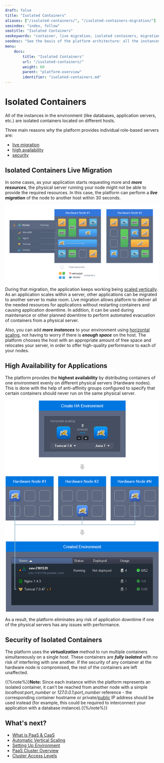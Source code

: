 ```yaml
---
draft: false
title: "Isolated Containers"
aliases: ["/isolated-containers/", "/isolated-containers-migration/"]
seoindex: "index, follow"
seotitle: "Isolated Containers"
seokeywords: "container, live migration, isolated containers, migration between nodes, automatical scaling, virtual machine, hardnode, physical server, resources scaling, virtualization"
seodesc: "See the basis of the platform architecture: all the instances are independent isolated containers located on the different physical servers."
menu: 
    docs:
        title: "Isolated Containers"
        url: "/isolated-containers/"
        weight: 60
        parent: "platform-overview"
        identifier: "isolated-containers.md"
---
```


# Isolated Containers

All of the instances in the environment (like databases, application servers, etc.) are isolated containers located on different hosts.

Three main reasons why the platform provides individual role-based servers are:

* [live migration](#isolated-containers-live-migration)
* [high availability](#high-availability-for-applications)
* [security](#security-of-isolated-containers)


## Isolated Containers Live Migration

In some cases, as your application starts requesting more and ***more resources***, the physical server running your node might not be able to provide the required resources. In this case, the platform can perform a ***live migration*** of the node to another host within 30 seconds.

![containers live migration to another server](01-containers-live-migration-to-another-server.png)

During that migration, the application keeps working being [scaled vertically](/automatic-vertical-scaling/). As an application scales within a server, other applications can be migrated to another server to make room. Live migration allows platform to deliver all the needed resources for applications without restarting containers and causing application downtime. In addition, it can be used during maintenance or other planned downtime to perform automated evacuation of containers from a physical server.

Also, you can add ***more instances*** to your environment using [horizontal scaling](/horizontal-scaling/), not having to worry if there is ***enough space*** on the host. The platform chooses the host with an appropriate amount of free space and relocates your server, in order to offer high-quality performance to each of your nodes.


## High Availability for Applications

The platform provides the **highest availability** by distributing containers of one environment evenly on different physical servers (Hardware nodes). This is done with the help of anti-affinity groups configured to specify that certain containers should never run on the same physical server.

![containers high-availability](02-containers-high-availability.png)

As a result, the platform eliminates any risk of application downtime if one of the physical servers has any issues with performance.


## Security of Isolated Containers

The platform uses the ***virtualization*** method to run multiple containers simultaneously on a single host. These containers are ***fully isolated*** with no risk of interfering with one another. If the security of any container at the hardware node is compromised, the rest of the containers are left unaffected.

{{%note%}}**Note:** Since each instance within the platform represents an isolated container, it can't be reached from another node with a simple *localhost:port_number* or *127.0.0.1:port_number* reference - the corresponding container hostname or private/[public](/public-ip/) IP address should be used instead (for example, this could be required to interconnect your application with a database instance).{{%/note%}}


## What's next?

* [What is PaaS & CaaS](/what-is-paas-and-caas/)
* [Automatic Vertical Scaling](/automatic-vertical-scaling/)
* [Setting Up Environment](/setting-up-environment/)
* [PaaS Cluster Overview](/cluster-overview/)
* [Cluster Access Levels](/cluster-access-levels/)